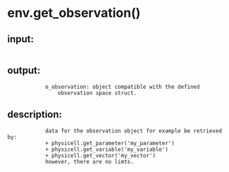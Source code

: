 # env.get_observation()


## input:
```

```

## output:
```
            o_observation: object compatible with the defined
                observation space struct.

```

## description:
```
            data for the observation object for example be retrieved by:
            + physicell.get_parameter('my_parameter')
            + physicell.get_variable('my_variable')
            + physicell.get_vector('my_vector')
            however, there are no limts.
        
```
